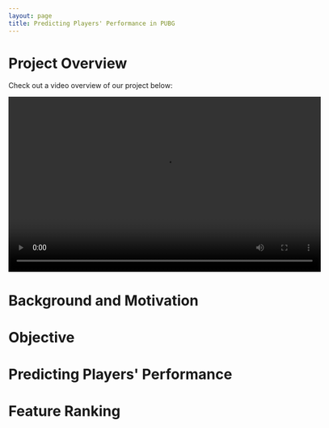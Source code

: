 ```yaml
---
layout: page
title: Predicting Players' Performance in PUBG
---
```


# Project Overview
Check out a video overview of our project below:

<center>
<video width="618" height="347" controls preload>
    <source src="video.mp4" media="only screen and (min-device-width: 568px)"></source>
    <source src="video.iphone.mp4" media="only screen and (max-device-width: 568px)"></source>
</video>
</center>

# Background and Motivation

# Objective

# Predicting Players' Performance

# Feature Ranking
